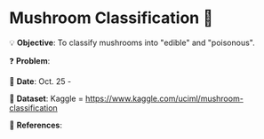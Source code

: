 # Mushroom Classification 🍄

💡
**Objective**: To classify mushrooms into "edible" and "poisonous".

❓
**Problem**:

📅
**Date**: Oct. 25 -

🔢
**Dataset**: Kaggle = https://www.kaggle.com/uciml/mushroom-classification

📜
**References**:


